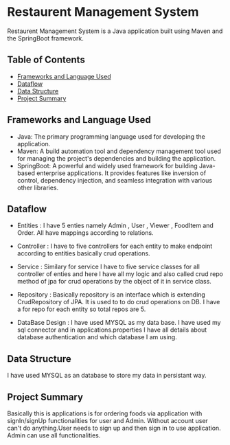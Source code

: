 # Restaurent Management System

Restaurent Management System is a Java application built using Maven and the SpringBoot framework.

## Table of Contents

- [Frameworks and Language Used](#frameworks-and-language-used)
- [Dataflow](#dataflow)
- [Data Structure](#data-structure)
- [Project Summary](#project-summary)

## Frameworks and Language Used

- Java: The primary programming language used for developing the application.
- Maven: A build automation tool and dependency management tool used for managing the project's dependencies and building the application.
- SpringBoot: A powerful and widely used framework for building Java-based enterprise applications. It provides features like inversion of control, dependency injection, and seamless integration with various other libraries.

## Dataflow


* Entities : I have 5 enties namely Admin , User , Viewer , FoodItem and Order. All have mappings according to relations.
 
* Controller : I have to five controllers for each entity to make endpoint according to entities basically crud operations.

* Service : Similary for service I have to five service classes for all controller of enties and here I have all my logic and also called crud repo method of jpa for crud operations by the object of it in service class.

* Repository : Basically repository is an interface which is extending CrudRepository of JPA. It is used to to do crud operations on DB. I have a for repo for each entity so total repos are 5.

* DataBase Design : I have used MYSQL as my data base. I have used my sql connector and in applications.properties I have all details about database authentication and which database I am using.

## Data Structure

I have used MYSQL as an database to store my data in persistant way.

## Project Summary

Basically this is applications is for ordering foods via application with signIn/signUp functionalities for user and Admin. Without account user can't do anything.User needs to sign up and then sign in to use application. Admin can use all functionalities.

